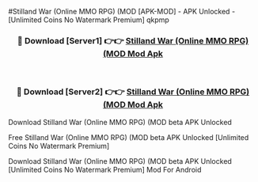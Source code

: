 #Stilland War (Online MMO RPG) (MOD [APK-MOD] - APK Unlocked - [Unlimited Coins No Watermark Premium] qkpmp



<div align="center">

<h3>🔴 Download [Server1] 👉👉 <a href="https://momento.my/?title=Stilland_War_(Online_MMO_RPG)_(MOD">Stilland War (Online MMO RPG) (MOD Mod Apk</a></h3><br>

<h3>🔴 Download [Server2] 👉👉 <a href="https://momento.my/?title=Stilland_War_(Online_MMO_RPG)_(MOD">Stilland War (Online MMO RPG) (MOD Mod Apk</a></h3>
</div>



Download Stilland War (Online MMO RPG) (MOD beta APK Unlocked

Free Stilland War (Online MMO RPG) (MOD beta APK Unlocked [Unlimited Coins No Watermark Premium]

Download Stilland War (Online MMO RPG) (MOD beta APK Unlocked [Unlimited Coins No Watermark Premium] Mod For Android
